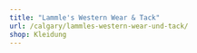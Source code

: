 ```yaml
---
title: "Lammle's Western Wear & Tack"
url: /calgary/lammles-western-wear-und-tack/
shop: Kleidung
---
```

